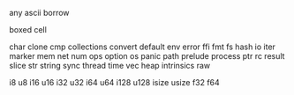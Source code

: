 
any
ascii
borrow

boxed
cell

char
clone
cmp
collections
convert
default
env
error
ffi
fmt
fs
hash
io
iter
marker
mem
net
num
ops
option
os
panic
path
prelude
process
ptr
rc
result
slice
str
string
sync
thread
time
vec
heap
intrinsics
raw

i8
u8
i16
u16
i32
u32
i64
u64
i128
u128
isize
usize
f32
f64
